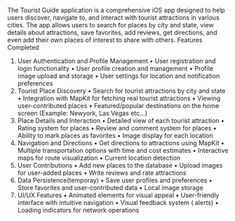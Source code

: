 The Tourist Guide application is a comprehensive iOS app designed to help users discover, navigate to, and
interact with tourist attractions in various cities. The app allows users to search for places by city and state, view
details about attractions, save favorites, add reviews, get directions, and even add their own places of interest to
share with others.
Features Completed
1. User Authentication and Profile Management
• User registration and login functionality
• User profile creation and management
• Profile image upload and storage
• User settings for location and notification preferences
2. Tourist Place Discovery
• Search for tourist attractions by city and state
• Integration with MapKit for fetching real tourist attractions
• Viewing user-contributed places
• Featured/popular destinations on the home screen (Example: Newyork, Las Vegas etc...)
3. Place Details and Interaction
• Detailed view of each tourist attraction
• Rating system for places
• Review and comment system for places
• Ability to mark places as favorites
• Image display for each location
4. Navigation and Directions
• Get directions to attractions using MapKit
• Multiple transportation options with time and cost estimates
• Interactive maps for route visualization
• Current location detection
5. User Contributions
• Add new places to the database
• Upload images for user-added places
• Write reviews and rate attractions
6. Data Persistence(temporay)
• Save user profiles and preferences
• Store favorites and user-contributed data
• Local image storage
7. UI/UX Features
• Animated elements for visual appeal
• User-friendly interface with intuitive navigation
• Visual feedback system ( alerts)
• Loading indicators for network operations
